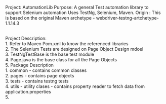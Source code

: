 Project: AutomationLib
Purpose: A general Test automation library to support Selenium automation
         Uses TestNg, Selenium, Maven.
Origin : This is based on the  original Maven archetype - webdriver-testng-artchetype-1.1.14.3
<br>


<br>Project Description:<br>
	1. Refer to Maven Pom.xml to know the referenced libraries<br>
	2. The Selenium Tests are designed on Page Object Design mdoel<br>
	3. TestNgTestBase is the base test module<br>
	4. Page.java is the base class for all the Page Objects<br>
	5. Package Description<br>
		1. common -  contains common classes<br>
		2. pages - contains page objects<br>
		3. tests - contains testng tests<br>
		4. utils - utility clases - contains property reader to fetch data from application.properties<br>
		5. 

 
 
	 
